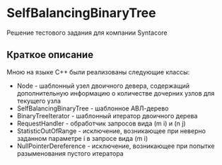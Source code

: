 # SelfBalancingBinaryTree
Решение тестового задания для компании Syntacore
## Краткое описание
Мною на языке C++ были реализованы следующие классы:
+ Node - шаблонный узел двоичного девера, содержащий дополнительную информацию о количестве дочерних узлов для текущего узла
+ SelfBalancingBinaryTree - шаблонное АВЛ-дерево
+ BinaryTreeIterator - шаблонный итератор двоичного дерева
+ RequestHandler - обработчик запросов вида (m i) и (n j)
+ StatisticOutOfRange - исключение, возникающее при неверно заданном параметре i в запросе вида (m i)
+ NullPointerDereference - исключение, возникающее при попытке разыменования пустого итератора
